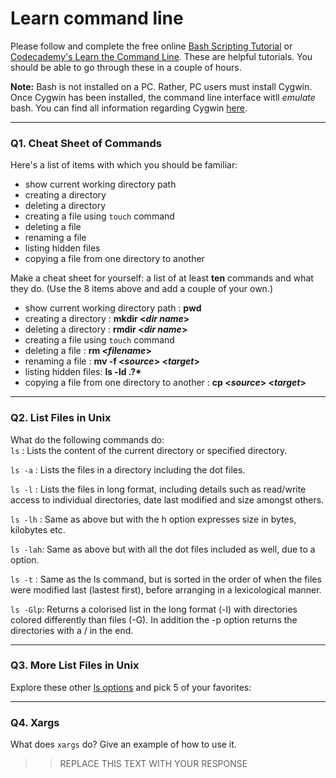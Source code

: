 # Learn command line

Please follow and complete the free online [Bash Scripting Tutorial](https://ryanstutorials.net/bash-scripting-tutorial/) or [Codecademy's Learn the Command Line](https://www.codecademy.com/learn/learn-the-command-line). These are helpful tutorials. You should be able to go through these in a couple of hours.

**Note:** Bash is not installed on a PC. Rather, PC users must install Cygwin. Once Cygwin has been installed, the command line interface witll _emulate_ bash. You can find all information regarding Cygwin [here](https://www.cygwin.com/).

---

### Q1.  Cheat Sheet of Commands  

Here's a list of items with which you should be familiar:  
* show current working directory path
* creating a directory
* deleting a directory
* creating a file using `touch` command
* deleting a file
* renaming a file
* listing hidden files
* copying a file from one directory to another

Make a cheat sheet for yourself: a list of at least **ten** commands and what they do.  (Use the 8 items above and add a couple of your own.)  

* show current working directory path : **pwd**
* creating a directory : **mkdir <_dir name_>**
* deleting a directory : **rmdir <_dir name_>**
* creating a file using `touch` command
* deleting a file : **rm <_filename_>**
* renaming a file : **mv -f <_source_> <_target_>**
* listing hidden files: __ls -ld .?*__
* copying a file from one directory to another : **cp <_source_> <_target_>**

---

### Q2.  List Files in Unix   

What do the following commands do:  
`ls`     : Lists the content of the current directory or specified directory.

`ls -a`  : Lists the files in a directory including the dot files. 

`ls -l`  : Lists the files in long format, including details such as read/write access to individual directories, date last modified and size amongst others.

`ls -lh` : Same as above but with the h option expresses size in bytes, kilobytes etc. 

`ls -lah`: Same as above but with all the dot files included as well, due to a option.

`ls -t`  : Same as the ls command, but is sorted in the order of when the files were modified last (lastest first), before arranging in a lexicological manner.

`ls -Glp`: Returns a colorised list in the long format (-l) with directories colored differently than files (-G). In addition the -p option returns the directories with a / in the end. 


---

### Q3.  More List Files in Unix  

Explore these other [ls options](http://www.techonthenet.com/unix/basic/ls.php) and pick 5 of your favorites:



---

### Q4.  Xargs   

What does `xargs` do? Give an example of how to use it.

> > REPLACE THIS TEXT WITH YOUR RESPONSE

 


